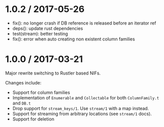 
1.0.2 / 2017-05-26
==================

  * fix(): no longer crash if DB reference is released before an iterator ref
  * deps(): update rust dependencies
  * test(stream): better testing
  * fix(): error when auto creating non existent column families

1.0.0 / 2017-03-21
==================

Major rewrite switching to Rustler based NIFs.

Changes include:

- Support for column families
- Implementation of `Enumerable` and `Collectable` for both `ColumnFamily.t` and
  `DB.t`
- Drop support for `stream_keys/1`. Use `stream/1` with a map instead.
- Support for streaming from arbitrary locations (see `stream/1` docs).
- Support for deletion
